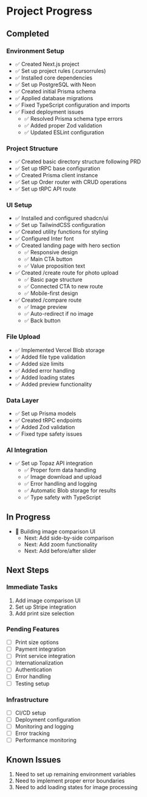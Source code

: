 # Project Progress

## Completed

### Environment Setup

- ✅ Created Next.js project
- ✅ Set up project rules (.cursorrules)
- ✅ Installed core dependencies
- ✅ Set up PostgreSQL with Neon
- ✅ Created initial Prisma schema
- ✅ Applied database migrations
- ✅ Fixed TypeScript configuration and imports
- ✅ Fixed deployment issues
  - ✅ Resolved Prisma schema type errors
  - ✅ Added proper Zod validation
  - ✅ Updated ESLint configuration

### Project Structure

- ✅ Created basic directory structure following PRD
- ✅ Set up tRPC base configuration
- ✅ Created Prisma client instance
- ✅ Set up Order router with CRUD operations
- ✅ Set up tRPC API route

### UI Setup

- ✅ Installed and configured shadcn/ui
- ✅ Set up TailwindCSS configuration
- ✅ Created utility functions for styling
- ✅ Configured Inter font
- ✅ Created landing page with hero section
  - ✅ Responsive design
  - ✅ Main CTA button
  - ✅ Value proposition text
- ✅ Created /create route for photo upload
  - ✅ Basic page structure
  - ✅ Connected CTA to new route
  - ✅ Mobile-first design
- ✅ Created /compare route
  - ✅ Image preview
  - ✅ Auto-redirect if no image
  - ✅ Back button

### File Upload

- ✅ Implemented Vercel Blob storage
- ✅ Added file type validation
- ✅ Added size limits
- ✅ Added error handling
- ✅ Added loading states
- ✅ Added preview functionality

### Data Layer

- ✅ Set up Prisma models
- ✅ Created tRPC endpoints
- ✅ Added Zod validation
- ✅ Fixed type safety issues

### AI Integration

- ✅ Set up Topaz API integration
  - ✅ Proper form data handling
  - ✅ Image download and upload
  - ✅ Error handling and logging
  - ✅ Automatic Blob storage for results
  - ✅ Type safety with TypeScript

## In Progress

- 🔄 Building image comparison UI
  - Next: Add side-by-side comparison
  - Next: Add zoom functionality
  - Next: Add before/after slider

## Next Steps

### Immediate Tasks

1. Add image comparison UI
2. Set up Stripe integration
3. Add print size selection

### Pending Features

- [ ] Print size options
- [ ] Payment integration
- [ ] Print service integration
- [ ] Internationalization
- [ ] Authentication
- [ ] Error handling
- [ ] Testing setup

### Infrastructure

- [ ] CI/CD setup
- [ ] Deployment configuration
- [ ] Monitoring and logging
- [ ] Error tracking
- [ ] Performance monitoring

## Known Issues

1. Need to set up remaining environment variables
2. Need to implement proper error boundaries
3. Need to add loading states for image processing
